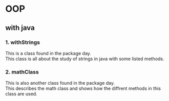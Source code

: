 # OOP
## with java
### 1. withStrings
This is a class found in the package day.<br />This class is all about the study of strings in java with some listed methods.<br />
### 2. mathClass
This is also another class found in the package day. <br />
This describes the math class and shows how the diffrent methods in this class are used.
